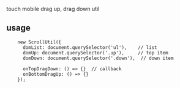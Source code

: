touch mobile drag up, drag down util

## usage

```
    new ScrollUtil({
      domList: document.querySelector('ul'),    // list
      domUp: document.querySelector('.up'),     // top item
      domDown: document.querySelector('.down'),  // down item

      onTopDragDown: () => {}  // callback
      onBottomDragUp: () => {}
    });
```